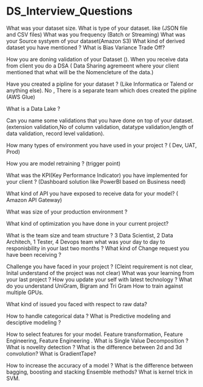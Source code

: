 # DS_Interview_Questions

What was your dataset size.
What is type of your dataset. like (JSON file and CSV files)
What was you frequency (Batch or Streaming)
What was your Source systyem of your dataset(Amazon S3)
What kind of derived dataset you have mentioned ?
What is Bias Variance Trade Off?

How you are doning validation of your Dataset (). When you receive data from client you do a DSA ( Data Sharing agremeent where your client mentioned that what will be the Nomencleture of the data.)

Have you created a pipline for your dataset ? (Like Informatica or Talend or anything else). No , There is a separate team which does created the pipline (AWS Glue)

What is a Data Lake ?

Can you name some validations that you have done on top of your dataset. (extension validation,No of column validation, datatype validation,length of data validation, record level validation).

How many types of environment you have used in your project ? ( Dev, UAT, Prod)

How you are model retraining ? (trigger point) 

What was the KPI(Key Performance Indicator) you have implemented for your client ? (Dashboard solution like PowerBI based on Business need)

What kind of API you have exposed to receive data for your model? ( Amazon API Gateway)

What was size of your production environment ?

What kind of optimization you have done in your current project?

What is the team size and team structure ? 3 Data Scientist, 2 Data Architech, 1 Tester, 4 Devops team
what was your day to day to responisbility in your last two months ?
What kind of Change request you have been receiving ?

Challenge you have faced in your project ? (Cleint requirement is not clear, Inital understand of the project was not clear)
What was your learning from your last project ?
How you update your self with latest technology ?
What do you understand UniGram, Bigram and Tri Gram
How to train against multiple GPUs.

What kind of issued you faced with respect to raw data?

How to handle categorical data ?
What is Predictive modeling and desciptive modeling ?

How to select features for your model.
Feature transformation, Feature Engineering, Feature Engineering .
What is Single Value Decomposition ?
What is novelity detection ?
What is the difference between 2d and 3d convolution?
What is GradientTape?

How to increase the accuracy of a model ?
What is the difference between bagging, boosting and stacking Ensemble methods?
What is kernel trick in SVM.


